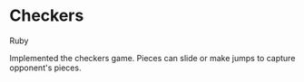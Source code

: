 Checkers
========

Ruby

Implemented the checkers game. Pieces can slide or make jumps to capture opponent's pieces.
